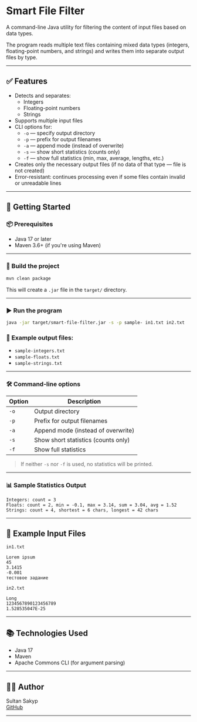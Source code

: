 # Smart File Filter

A command-line Java utility for filtering the content of input files based on data types.

The program reads multiple text files containing mixed data types (integers, floating-point numbers, and strings) and writes them into separate output files by type.

---

## ✅ Features

- Detects and separates:
    - Integers
    - Floating-point numbers
    - Strings
- Supports multiple input files
- CLI options for:
    - `-o` — specify output directory
    - `-p` — prefix for output filenames
    - `-a` — append mode (instead of overwrite)
    - `-s` — show short statistics (counts only)
    - `-f` — show full statistics (min, max, average, lengths, etc.)
- Creates only the necessary output files (if no data of that type — file is not created)
- Error-resistant: continues processing even if some files contain invalid or unreadable lines

---

## 🚀 Getting Started

### 📦 Prerequisites

- Java 17 or later
- Maven 3.6+ (if you're using Maven)

---

### 🔧 Build the project

```bash
mvn clean package
```

This will create a `.jar` file in the `target/` directory.

---

### ▶️ Run the program

```bash
java -jar target/smart-file-filter.jar -s -p sample- in1.txt in2.txt
```

### 🔁 Example output files:

- `sample-integers.txt`
- `sample-floats.txt`
- `sample-strings.txt`

---

### 🛠 Command-line options

| Option     | Description                                      |
|------------|--------------------------------------------------|
| `-o`       | Output directory                                 |
| `-p`       | Prefix for output filenames                      |
| `-a`       | Append mode (instead of overwrite)               |
| `-s`       | Show short statistics (counts only)              |
| `-f`       | Show full statistics                             |

> If neither `-s` nor `-f` is used, no statistics will be printed.

---

### 📊 Sample Statistics Output

```
Integers: count = 3
Floats: count = 2, min = -0.1, max = 3.14, sum = 3.04, avg = 1.52
Strings: count = 4, shortest = 6 chars, longest = 42 chars
```

---

## 📂 Example Input Files

`in1.txt`
```
Lorem ipsum
45
3.1415
-0.001
тестовое задание
```

`in2.txt`
```
Long
1234567890123456789
1.528535047E-25
```

---

## 📚 Technologies Used

- Java 17
- Maven
- Apache Commons CLI (for argument parsing)

---

## 🧑‍💻 Author

Sultan Sakyp  
[GitHub](https://github.com/ssakyp)

---
